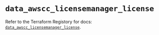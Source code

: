 # `data_awscc_licensemanager_license`

Refer to the Terraform Registory for docs: [`data_awscc_licensemanager_license`](https://registry.terraform.io/providers/hashicorp/awscc/0.70.0/docs/data-sources/licensemanager_license).
